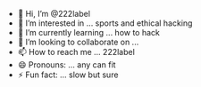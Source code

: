 - 👋 Hi, I’m @222label
- 👀 I’m interested in ... sports and ethical hacking 
- 🌱 I’m currently learning ... how to hack 
- 💞️ I’m looking to collaborate on ...
- 📫 How to reach me ... 222label
- 😄 Pronouns: ... any can fit
- ⚡ Fun fact: ... slow but sure 

<!---
222label/222label is a ✨ special ✨ repository because its `README.md` (this file) appears on your GitHub profile.
You can click the Preview link to take a look at your changes.
--->
